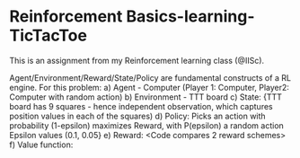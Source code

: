 # Reinforcement Basics-learning-TicTacToe
This is an assignment from my Reinforcement learning class (@IISc).  

Agent/Environment/Reward/State/Policy are fundamental constructs of a RL engine. For this problem:
  a) Agent - Computer  (Player 1: Computer, Player2: Computer with random action)
  b) Environment - TTT board
  c) State: {TTT board has 9 squares - hence independent observation, which captures position values in each of the squares)
  d) Policy: Picks an action with probability (1-epsilon) maximizes Reward, with P(epsilon) a random action Epsilon values (0.1, 0.05}
  e) Reward:  <Code compares 2 reward schemes>
  f) Value function:




